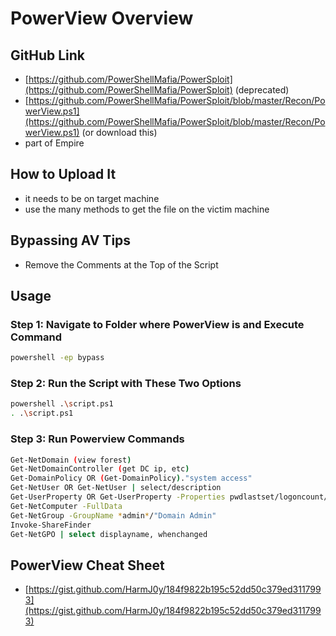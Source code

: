 # PowerView Overview

## GitHub Link

* [https://github.com/PowerShellMafia/PowerSploit](https://github.com/PowerShellMafia/PowerSploit) (deprecated)
* [https://github.com/PowerShellMafia/PowerSploit/blob/master/Recon/PowerView.ps1](https://github.com/PowerShellMafia/PowerSploit/blob/master/Recon/PowerView.ps1) (or download this)
* part of Empire

## How to Upload It

* it needs to be on target machine
* use the many methods to get the file on the victim machine

## Bypassing AV Tips

* Remove the Comments at the Top of the Script

## Usage

### Step 1: Navigate to Folder where PowerView is and Execute Command

```bash
powershell -ep bypass
```

### Step 2: Run the Script with These Two Options

```bash
powershell .\script.ps1
. .\script.ps1
```

### Step 3: Run Powerview Commands

```bash
Get-NetDomain (view forest)
Get-NetDomainController (get DC ip, etc)
Get-DomainPolicy OR (Get-DomainPolicy)."system access"
Get-NetUser OR Get-NetUser | select/description
Get-UserProperty OR Get-UserProperty -Properties pwdlastset/logoncount/badpwdcount
Get-NetComputer -FullData
Get-NetGroup -GroupName *admin*/"Domain Admin"
Invoke-ShareFinder
Get-NetGPO | select displayname, whenchanged
```

## PowerView Cheat Sheet

* [https://gist.github.com/HarmJ0y/184f9822b195c52dd50c379ed3117993](https://gist.github.com/HarmJ0y/184f9822b195c52dd50c379ed3117993)
